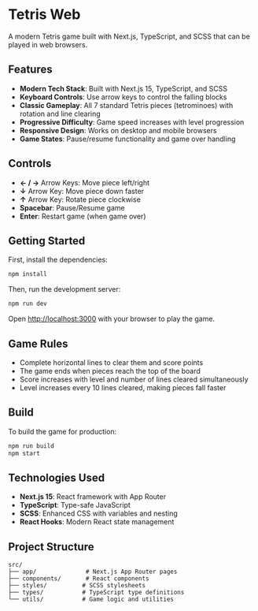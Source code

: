 # Tetris Web

A modern Tetris game built with Next.js, TypeScript, and SCSS that can be played in web browsers.

## Features

- **Modern Tech Stack**: Built with Next.js 15, TypeScript, and SCSS
- **Keyboard Controls**: Use arrow keys to control the falling blocks
- **Classic Gameplay**: All 7 standard Tetris pieces (tetrominoes) with rotation and line clearing
- **Progressive Difficulty**: Game speed increases with level progression
- **Responsive Design**: Works on desktop and mobile browsers
- **Game States**: Pause/resume functionality and game over handling

## Controls

- **← / →** Arrow Keys: Move piece left/right
- **↓** Arrow Key: Move piece down faster
- **↑** Arrow Key: Rotate piece clockwise
- **Spacebar**: Pause/Resume game
- **Enter**: Restart game (when game over)

## Getting Started

First, install the dependencies:

```bash
npm install
```

Then, run the development server:

```bash
npm run dev
```

Open [http://localhost:3000](http://localhost:3000) with your browser to play the game.

## Game Rules

- Complete horizontal lines to clear them and score points
- The game ends when pieces reach the top of the board
- Score increases with level and number of lines cleared simultaneously
- Level increases every 10 lines cleared, making pieces fall faster

## Build

To build the game for production:

```bash
npm run build
npm start
```

## Technologies Used

- **Next.js 15**: React framework with App Router
- **TypeScript**: Type-safe JavaScript
- **SCSS**: Enhanced CSS with variables and nesting
- **React Hooks**: Modern React state management

## Project Structure

```
src/
├── app/              # Next.js App Router pages
├── components/       # React components
├── styles/          # SCSS stylesheets
├── types/           # TypeScript type definitions
└── utils/           # Game logic and utilities
```